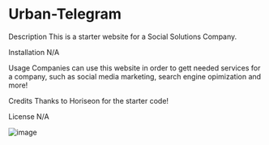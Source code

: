 # Urban-Telegram
Description
    This is a starter website for a Social Solutions Company.

Installation
    N/A

Usage
    Companies can use this website in order to gett needed services for a company, such as social media marketing, search engine opimization and more!

Credits
    Thanks to Horiseon for the starter code!

License
    N/A

![image](https://user-images.githubusercontent.com/112674083/195460721-b2071a26-cb2a-4dac-aeaf-e3d70ce45ed4.png)
